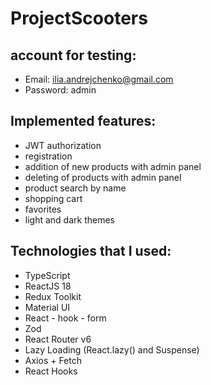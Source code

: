 # ProjectScooters

## account for testing:
* Email: ilia.andrejchenko@gmail.com 
* Password: admin


## Implemented features:

* JWT authorization
* registration
* addition of new products with admin panel
* deleting of products with admin panel
* product search by name
* shopping cart
* favorites
* light and dark themes


## Technologies that I used:

* TypeScript
* ReactJS 18
* Redux Toolkit
* Material UI
* React - hook - form
* Zod
* React Router v6
* Lazy Loading (React.lazy() and Suspense)
* Axios + Fetch
* React Hooks

